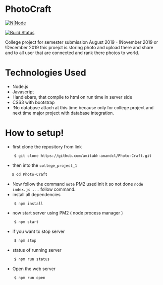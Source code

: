 # PhotoCraft

[![N|Node](https://cldup.com/dTxpPi9lDf.thumb.png)](https://nodesource.com/products/nsolid)

[![Build Status](https://travis-ci.org/joemccann/dillinger.svg?branch=master)](https://travis-ci.org/joemccann/dillinger)

College project for semester submission August 2019 - !November 2019 or !December 2019
this proejct is storing photo and upload there and share and to all user that are connected and rank there photos to world.

# Technologies Used

-   Node.js
-   Javascript
-   Handlebars, that compile to html on run time in server side
-   CSS3 with bootstrap
-   !No database attach at this time because only for college project and next time major project with database integration.

# How to setup!

-   first clone the repository from link

```sh
    $ git clone https://github.com/amitabh-anandcl/Photo-Craft.git
```

-   then into the `college_project_1`

```sh
   $ cd Photo-Craft
```

-   Now follow the command `note` PM2 used init it so not done `node index.js ...` follow command.
-   install all dependencies

```sh
    $ npm install
```

-   now start server using PM2 ( node process manager )

```sh
    $ npm start
```

-   if you want to stop server

```sh
    $ npm stop
```

-   status of running server

```sh
    $ npm run status
```

-   Open the web server

```sh
    $ npm run open
```
